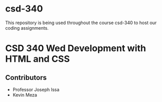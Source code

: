 # csd-340
This repository is being used throughout the course csd-340 to host our coding assignments.
# CSD 340 Wed Development with HTML and CSS
## Contributors
* Professor Joseph Issa
* Kevin Meza
